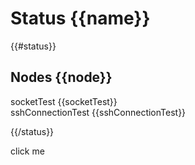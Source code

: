 <script type="text/javascript">

$(document).ready(function(){
$("#123").click(function(){
    //$(this).hide();
    alert("Jquery is working");
  });
});


(function poll() {
console.log("running poll");
    setTimeout(function() {
        $.ajax({
            url: "/web/ajax/test",
            type: "GET",
            success: function(data) {
            console.log(data);
                console.log("polling");
            },
            //dataType: "json",
            complete: poll,
            timeout: 2000
        })
    }, 5000);
})();

</script>



# Status {{name}}

{{#status}}
## Nodes {{node}}
socketTest {{socketTest}}</br>
sshConnectionTest {{sshConnectionTest}}</br>

{{/status}}

<span id="123">click me</span>
